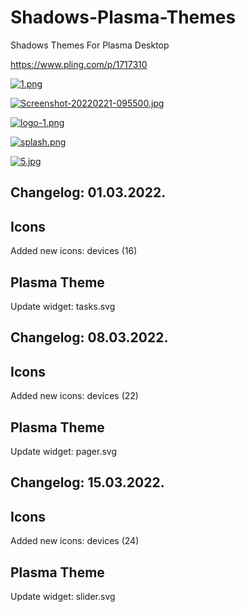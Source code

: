 # Shadows-Plasma-Themes
Shadows Themes For Plasma Desktop

https://www.pling.com/p/1717310

[![1.png](https://i.postimg.cc/Gmqx30RH/1.png)](https://postimg.cc/pm5Fk6pH)

[![Screenshot-20220221-095500.jpg](https://i.postimg.cc/9FkHHmCx/Screenshot-20220221-095500.jpg)](https://postimg.cc/kBWpxdV8)

[![logo-1.png](https://i.postimg.cc/sgXZkGqb/logo-1.png)](https://postimg.cc/bs7JbrzR)

[![splash.png](https://i.postimg.cc/Bbs3p8w7/splash.png)](https://postimg.cc/HcSFsLmb)

[![5.jpg](https://i.postimg.cc/4x1WHYzN/5.jpg)](https://postimg.cc/87jRqPKq)


Changelog: 01.03.2022.
----------------------

Icons
-----

Added new icons: devices (16)

Plasma Theme
-------------

Update widget: tasks.svg

Changelog: 08.03.2022.
----------------------

Icons
-----

Added new icons: devices (22)

Plasma Theme
-------------

Update widget: pager.svg

Changelog: 15.03.2022.
----------------------

Icons
-----

Added new icons: devices (24)

Plasma Theme
-------------

Update widget: slider.svg


